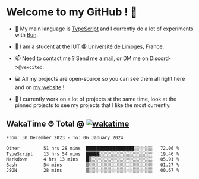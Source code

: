 # Welcome to my GitHub ! 🌃

- 🔭 My main language is [TypeScript](https://www.typescriptlang.org/) and I currently do a lot of experiments with [Bun](https://bun.sh).

- 🌱 I am a student at the [IUT @ Université de Limoges](https://iut.unilim.fr), France.

- 📫 Need to contact me ? Send me <a href="mailto:mikkel@milescode.dev">a mail</a>, or DM me on Discord->`@vexcited`.

- 💻 All my projects are open-source so you can see them all right here and on <a href="https://vexcited.vercel.app">my website</a> !

- 👀 I currently work on a lot of projects at the same time, look at the pinned projects to see my projects that I like the most currently.

## WakaTime ⏱ Total @ [![wakatime](https://wakatime.com/badge/user/0839e595-e07a-435c-8d59-ed95f2a3d6dd.svg)](https://wakatime.com/@0839e595-e07a-435c-8d59-ed95f2a3d6dd)

<!--START_SECTION:waka-->

```txt
From: 30 December 2023 - To: 06 January 2024

Other         51 hrs 28 mins  ██████████████████░░░░░░░   72.06 %
TypeScript    13 hrs 54 mins  █████░░░░░░░░░░░░░░░░░░░░   19.46 %
Markdown      4 hrs 13 mins   █▒░░░░░░░░░░░░░░░░░░░░░░░   05.91 %
Bash          54 mins         ▒░░░░░░░░░░░░░░░░░░░░░░░░   01.27 %
JSON          28 mins         ▒░░░░░░░░░░░░░░░░░░░░░░░░   00.67 %
```

<!--END_SECTION:waka-->
